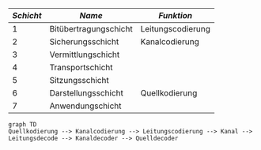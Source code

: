 
| *Schicht* | *Name*                | *Funktion*        |
| --------- | --------------------- | ----------------- |
| 1         | Bitübertragungschicht | Leitungscodierung |
| 2         | Sicherungsschicht     | Kanalcodierung    |
| 3         | Vermittlungschicht    |                   |
| 4         | Transportschicht      |                   |
| 5         | Sitzungsschicht       |                   |
| 6         | Darstellungsschicht   | Quellkodierung    |
| 7         | Anwendungschicht      |                   |

```mermaid
graph TD
Quellkodierung --> Kanalcodierung --> Leitungscodierung --> Kanal --> Leitungsdecode --> Kanaldecoder --> Quelldecoder
```
